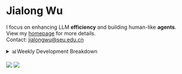 #  Jialong Wu

I focus on enhancing LLM **efficiency** and building human-like **agents**.<br>
View my [homepage](https://callanwu.github.io/) for more details. <br>
Contact: jialongwu@seu.edu.cn

<details><summary>📊Weekly Development Breakdown</summary>

<!--START_SECTION:waka-->

```txt
From: 23 January 2025 - To: 30 January 2025

Total Time: 13 hrs 36 mins

Python   7 hrs 52 mins   ██████████████▒░░░░░░░░░░   57.80 %
Bash     3 hrs 27 mins   ██████▒░░░░░░░░░░░░░░░░░░   25.37 %
Other    1 hr 24 mins    ██▓░░░░░░░░░░░░░░░░░░░░░░   10.36 %
Text     50 mins         █▓░░░░░░░░░░░░░░░░░░░░░░░   06.23 %
JSON     1 min           ░░░░░░░░░░░░░░░░░░░░░░░░░   00.24 %
```

<!--END_SECTION:waka-->

[![wakatime](https://wakatime.com/badge/user/c6720b29-9431-4a60-bc9d-e1fb2b6bd65f.svg)](https://wakatime.com/@c6720b29-9431-4a60-bc9d-e1fb2b6bd65f)
</details>

[![](https://img.shields.io/badge/Google%20Scholar-4385FE.svg?&color=d6d6d6&style=flat-square&logo=google-scholar)](https://scholar.google.com/citations?user=6eg2m4YAAAAJ)
![](https://komarev.com/ghpvc/?username=callanwu)
